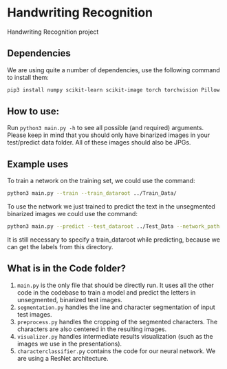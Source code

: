 # Handwriting Recognition
Handwriting Recognition project

## Dependencies
We are using quite a number of dependencies, use the following command to install them:  
```bash
pip3 install numpy scikit-learn scikit-image torch torchvision Pillow
```

## How to use:
Run `python3 main.py -h` to see all possible (and required) arguments. Please keep in mind that you should only have binarized images in your test/predict data folder. All of these images should also be JPGs.  

## Example uses
To train a network on the training set, we could use the command:
```bash
python3 main.py --train --train_dataroot ../Train_Data/ 
```  

To use the network we just trained to predict the text in the unsegmented binarized images we could use the command:

```bash
python3 main.py --predict --test_dataroot ../Test_Data --network_path ../Networks/network_10.pt  --train_dataroot ../Train_Data/ -v
```
It is still necessary to specify a train_dataroot while predicting, because we can get the labels from this directory.

## What is in the Code folder?
1) `main.py` is the only file that should be directly run. It uses all the other code in the codebase to train a model and predict the letters in unsegmented, binarized test images.
2) `segmentation.py` handles the line and character segmentation of input test images.
3) `preprocess.py` handles the cropping of the segmented characters. The characters are also centered in the resulting images.
4) `visualizer.py` handles intermediate results visualization (such as the images we use in the presentations).
5) `characterclassifier.py` contains the code for our neural network. We are using a ResNet architecture.